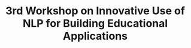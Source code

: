 ---
title: 3rd Workshop on Innovative Use of NLP for Building Educational Applications
permalink: /bea/2008
redirect_from: /bea/3
redirect_to: https://www.cs.rochester.edu/~tetreaul/acl-bea.html
---